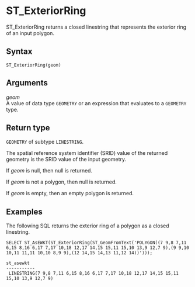 # ST\_ExteriorRing<a name="ST_ExteriorRing-function"></a>

ST\_ExteriorRing returns a closed linestring that represents the exterior ring of an input polygon\. 

## Syntax<a name="ST_ExteriorRing-function-syntax"></a>

```
ST_ExteriorRing(geom)
```

## Arguments<a name="ST_ExteriorRing-function-arguments"></a>

 *geom*   
A value of data type `GEOMETRY` or an expression that evaluates to a `GEOMETRY` type\. 

## Return type<a name="ST_ExteriorRing-function-return"></a>

`GEOMETRY` of subtype `LINESTRING`\. 

The spatial reference system identifier \(SRID\) value of the returned geometry is the SRID value of the input geometry\. 

If *geom* is null, then null is returned\. 

If *geom* is not a polygon, then null is returned\. 

If *geom* is empty, then an empty polygon is returned\. 

## Examples<a name="ST_ExteriorRing-function-examples"></a>

The following SQL returns the exterior ring of a polygon as a closed linestring\. 

```
SELECT ST_AsEWKT(ST_ExteriorRing(ST_GeomFromText('POLYGON((7 9,8 7,11 6,15 8,16 6,17 7,17 10,18 12,17 14,15 15,11 15,10 13,9 12,7 9),(9 9,10 10,11 11,11 10,10 8,9 9),(12 14,15 14,13 11,12 14))')));
```

```
st_asewkt
-----------
 LINESTRING(7 9,8 7,11 6,15 8,16 6,17 7,17 10,18 12,17 14,15 15,11 15,10 13,9 12,7 9)
```